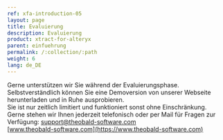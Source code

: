 ```yaml
---
ref: xfa-introduction-05
layout: page
title: Evaluierung
description: Evaluierung
product: xtract-for-alteryx
parent: einfuehrung
permalink: /:collection/:path
weight: 6
lang: de_DE
---
```


Gerne unterstützen wir Sie während der Evaluierungsphase. Selbstverständlich können Sie eine Demoversion von unserer Webseite herunterladen und in Ruhe ausprobieren. <br>
Sie ist nur zeitlich limitiert und funktioniert sonst ohne Einschränkung.<br>
Gerne stehen wir Ihnen jederzeit telefonisch oder per Mail für Fragen zur Verfügung:
[support@theobald-software.com](mailto:support@theobald-software.com)<br>
[www.theobald-software.com](https://www.theobald-software.com)